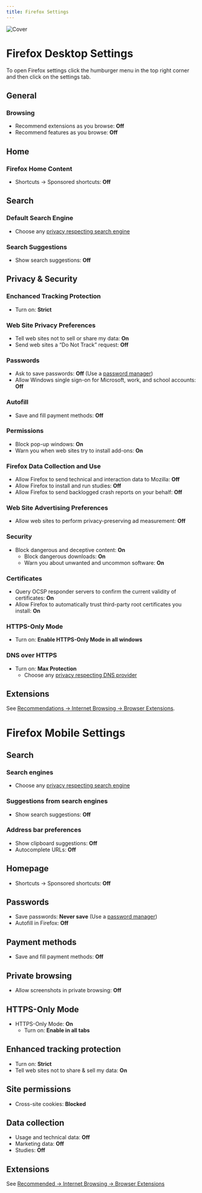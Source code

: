 ```yaml
---
title: Firefox Settings
---
```


![Cover](/assets/covers/firefox.png)

# Firefox Desktop Settings

To open Firefox settings click the humburger menu in the top right corner and then click on the settings tab.

## General

### Browsing

* Recommend extensions as you browse: **Off**
* Recommend features as you browse: **Off**

## Home

### Firefox Home Content

* Shortcuts -> Sponsored shortcuts: **Off**
 
## Search

### Default Search Engine

* Choose any [privacy respecting search engine](https://guide.yuuire.com/recommendations/internet-browsing/search-engines)

### Search Suggestions

* Show search suggestions: **Off**

## Privacy & Security

### Enchanced Tracking Protection

* Turn on: **Strict**

### Web Site Privacy Preferences

* Tell web sites not to sell or share my data: **On**
* Send web sites a “Do Not Track” request: **Off**

### Passwords

* Ask to save passwords: **Off** (Use a [password manager](https://guide.yuuire.com/recommendations/software/password-managers))
* Allow Windows single sign-on for Microsoft, work, and school accounts: **Off**

### Autofill

* Save and fill payment methods: **Off**

### Permissions

* Block pop-up windows: **On**
* Warn you when web sites try to install add-ons: **On**

### Firefox Data Collection and Use

* Allow Firefox to send technical and interaction data to Mozilla: **Off**
* Allow Firefox to install and run studies: **Off**
* Allow Firefox to send backlogged crash reports on your behalf: **Off**

### Web Site Advertising Preferences

* Allow web sites to perform privacy-preserving ad measurement: **Off**

### Security

* Block dangerous and deceptive content: **On**
  * Block dangerous downloads: **On**
  * Warn you about unwanted and uncommon software: **On**

### Certificates

* Query OCSP responder servers to confirm the current validity of certificates: **On**
* Allow Firefox to automatically trust third-party root certificates you install: **On**

### HTTPS-Only Mode

* Turn on: **Enable HTTPS-Only Mode in all windows**

### DNS over HTTPS

* Turn on: **Max Protection**
  * Choose any [privacy respecting DNS provider](https://guide.yuuire.com/recommendations/providers/dns-resolvers)

## Extensions

See [Recommendations -> Internet Browsing -> Browser Extensions](https://guide.yuuire.com/recommendations/internet-browsing/browser-extensions).

# Firefox Mobile Settings

## Search

### Search engines

* Choose any [privacy respecting search engine](https://guide.yuuire.com/recommendations/internet-browsing/search-engines)

### Suggestions from search engines

* Show search suggestions: **Off**

### Address bar preferences

* Show clipboard suggestions: **Off**
* Autocomplete URLs: **Off**

## Homepage

* Shortcuts -> Sponsored shortcuts: **Off**

## Passwords

* Save passwords: **Never save** (Use a [password manager](https://guide.yuuire.com/recommendations/software/password-managers))
* Autofill in Firefox: **Off**

## Payment methods

* Save and fill payment methods: **Off**

## Private browsing

* Allow screenshots in private browsing: **Off**

## HTTPS-Only Mode

* HTTPS-Only Mode: **On**
	* Turn on: **Enable in all tabs**

## Enhanced tracking protection

* Turn on: **Strict**
* Tell web sites not to share & sell my data: **On**

## Site permissions

* Cross-site cookies: **Blocked**

## Data collection

* Usage and technical data: **Off**
* Marketing data: **Off**
* Studies: **Off**

## Extensions

See [Recommended -> Internet Browsing -> Browser Extensions](https://guide.yuuire.com/recommendations/internet-browsing/browser-extensions)

